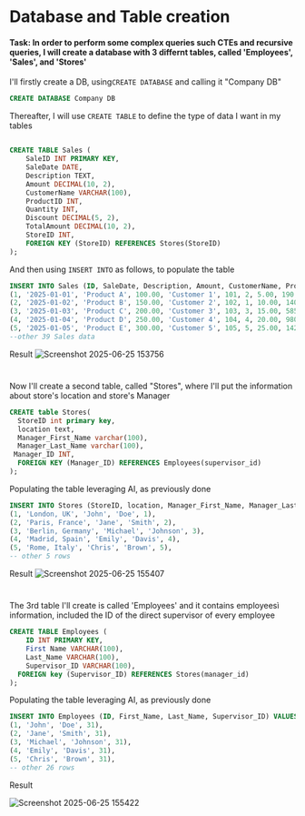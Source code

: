 # Database and Table creation
#### Task: In order to perform some complex queries such CTEs and recursive queries, I will create a database with 3 differnt tables, called 'Employees', 'Sales', and 'Stores'

I'll firstly create a DB, using`CREATE DATABASE` and calling it "Company DB"
```sql
CREATE DATABASE Company DB
```
Thereafter, I will use `CREATE TABLE` to define the type of data I want in my tables
````sql

CREATE TABLE Sales (
    SaleID INT PRIMARY KEY,
    SaleDate DATE,
    Description TEXT,
    Amount DECIMAL(10, 2),
    CustomerName VARCHAR(100),
    ProductID INT,
    Quantity INT,
    Discount DECIMAL(5, 2),
    TotalAmount DECIMAL(10, 2),
    StoreID INT,
    FOREIGN KEY (StoreID) REFERENCES Stores(StoreID)
);

````
And then using `INSERT INTO` as follows, to populate the table

````sql
INSERT INTO Sales (ID, SaleDate, Description, Amount, CustomerName, ProductID, Quantity, Discount, TotalAmount, Store_ID) VALUES
(1, '2025-01-01', 'Product A', 100.00, 'Customer 1', 101, 2, 5.00, 190.00, 1),
(2, '2025-01-02', 'Product B', 150.00, 'Customer 2', 102, 1, 10.00, 140.00, 2),
(3, '2025-01-03', 'Product C', 200.00, 'Customer 3', 103, 3, 15.00, 585.00, 3),
(4, '2025-01-04', 'Product D', 250.00, 'Customer 4', 104, 4, 20.00, 980.00, 4),
(5, '2025-01-05', 'Product E', 300.00, 'Customer 5', 105, 5, 25.00, 1425.00, 5),
--other 39 Sales data

````
Result
![Screenshot 2025-06-25 153756](https://github.com/user-attachments/assets/6de193bd-4ba3-421c-9c9c-1e49708446ab)



#

Now I'll create a second table, called "Stores", where I'll put the information about store's location and store's Manager
````sql
CREATE table Stores(
  StoreID int primary key,
  location text,
  Manager_First_Name varchar(100),  
  Manager_Last_Name varchar(100),
 Manager_ID INT,
  FOREIGN KEY (Manager_ID) REFERENCES Employees(supervisor_id)
);
````
Populating the table leveraging AI, as previously done
````sql
INSERT INTO Stores (StoreID, location, Manager_First_Name, Manager_Last_Name, Manager_ID) VALUES
(1, 'London, UK', 'John', 'Doe', 1),
(2, 'Paris, France', 'Jane', 'Smith', 2),
(3, 'Berlin, Germany', 'Michael', 'Johnson', 3),
(4, 'Madrid, Spain', 'Emily', 'Davis', 4),
(5, 'Rome, Italy', 'Chris', 'Brown', 5),
-- other 5 rows
````
Result
![Screenshot 2025-06-25 155407](https://github.com/user-attachments/assets/19d1d685-207d-4202-bd26-b21e04fc635e)

#
The 3rd table I'll create is called 'Employees' and it contains employeesì information, included the ID of the direct supervisor of every employee

````sql
CREATE TABLE Employees (
    ID INT PRIMARY KEY,
    First Name VARCHAR(100),
    Last_Name VARCHAR(100),
    Supervisor_ID VARCHAR(100),
  FOREIGN key (Supervisor_ID) REFERENCES Stores(manager_id)
);
````
Populating the table leveraging AI, as previously done
````sql
INSERT INTO Employees (ID, First_Name, Last_Name, Supervisor_ID) VALUES
(1, 'John', 'Doe', 31),
(2, 'Jane', 'Smith', 31),
(3, 'Michael', 'Johnson', 31),
(4, 'Emily', 'Davis', 31),
(5, 'Chris', 'Brown', 31),
-- other 26 rows
````

Result

![Screenshot 2025-06-25 155422](https://github.com/user-attachments/assets/6a74f212-6f68-47ed-a11e-9965d45ee505)
